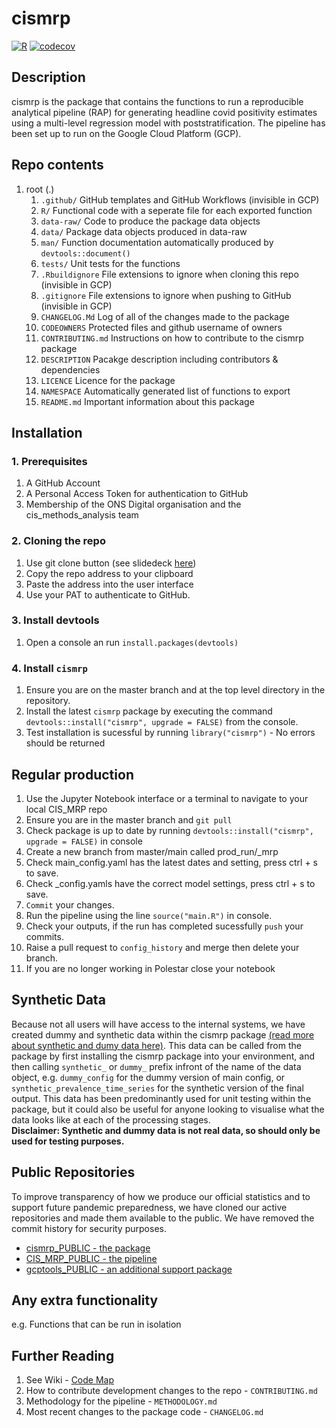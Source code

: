 # cismrp
[![R](https://github.com/ONSdigital/cismrp_PUBLIC/actions/workflows/r.yaml/badge.svg?branch=main)](https://github.com/ONSdigital/cismrp_PUBLIC/actions/workflows/r.yaml)
[![codecov](https://codecov.io/gh/ONSdigital/cismrp_PUBLIC/branch/main/graph/badge.svg?token=grjGrslGVD)](https://codecov.io/gh/ONSdigital/cismrp_PUBLIC)
## Description
cismrp is the package that contains the functions to run a reproducible analytical pipeline (RAP) for generating headline covid positivity estimates using a multi-level regression model with poststratification. The pipeline has been set up to run on the Google Cloud Platform (GCP). 

## Repo contents
  
 1. root (.)
    1. `.github/`  GitHub templates and GitHub Workflows (invisible in GCP)
    2. `R/` Functional code with a seperate file for each exported function
    3. `data-raw/`   Code to produce the package data objects
    4. `data/`  Package data objects produced in data-raw
    5. `man/`  Function documentation automatically produced by `devtools::document()`
    6. `tests/` Unit tests for the functions
    7. `.Rbuildignore` File extensions to ignore when cloning this repo (invisible in GCP)
    8. `.gitignore` File extensions to ignore when pushing to GitHub (invisible in GCP)
    9. `CHANGELOG.Md` Log of all of the changes made to the package
    10. `CODEOWNERS` Protected files and github username of owners
    11. `CONTRIBUTING.md` Instructions on how to contribute to the cismrp package
    12. `DESCRIPTION` Pacakge description including contributors & dependencies
    13. `LICENCE` Licence for the package
    14. `NAMESPACE` Automatically generated list of functions to export
    15. `README.md` Important information about this package



## Installation
  
### 1. Prerequisites 
 1. A GitHub Account
 2. A Personal Access Token for authentication to GitHub
 3. Membership of the ONS Digital organisation and the cis_methods_analysis team

### 2. Cloning the repo
 1. Use git clone button (see slidedeck [here](https://officenationalstatistics.sharepoint.com/:p:/r/sites/covid19/CISA_Analysis/Polestar/User_Guidance/Screenshot%20walk%20throughs.pptx?d=w6fd6a1ec9fe847848e07d962b76da5bf&csf=1&web=1&e=H1XX7g))
 2. Copy the repo address to your clipboard
 3. Paste the address into the user interface
 4. Use your PAT to authenticate to GitHub.
 
### 3. Install devtools
 1. Open a console an run `install.packages(devtools)`

### 4. Install `cismrp`
 1. Ensure you are on the master branch and at the top level directory in the repository.
 2. Install the latest `cismrp` package by executing the command `devtools::install("cismrp", upgrade = FALSE)` from the console.
 3. Test installation is sucessful by running `library("cismrp")` - No errors should be returned


## Regular production
 1. Use the Jupyter Notebook interface or a terminal to navigate to your local CIS_MRP repo
 2. Ensure you are in the master branch and `git pull`
 3. Check package is up to date by running `devtools::install("cismrp", upgrade = FALSE)` in console
 4. Create a new branch from master/main called prod_run/<datarun date>_mrp 
 5. Check main_config.yaml has the latest dates and setting, press ctrl + s to save.
 6. Check <country>_config.yamls have the correct model settings, press ctrl + s to save.
 7. `Commit` your changes.
 8. Run the pipeline using the line `source("main.R")` in console.
 9. Check your outputs, if the run has completed sucessfully `push` your commits.
 10. Raise a pull request to `config_history` and merge then delete your branch.
 11. If you are no longer working in Polestar close your notebook
  
## Synthetic Data

Because not all users will have access to the internal systems, we have created dummy and synthetic data within the cismrp package [(read more about synthetic and dumy data here)](https://syntheticus.ai/guide-everything-you-need-to-know-about-synthetic-data#:~:text=Synthetic%20and%20dummy%20data%20are,typically%20create%20dummy%20data%20manually). This data can be called from the package by first installing the cismrp package into your environment, and then calling `synthetic_` or `dummy_` prefix infront of the name of the data object, e.g. `dummy_config` for the dummy version of main config, or `synthetic_prevalence_time_series` for the synthetic version of the final output. This data has been predominantly used for unit testing within the package, but it could also be useful for anyone looking to visualise what the data looks like at each of the processing stages. 
<br> **Disclaimer: Synthetic and dummy data is not real data, so should only be used for testing purposes.**

## Public Repositories
To improve transparency of how we produce our official statistics and to support future pandemic preparedness, we have cloned our active repositories and made them available to the public. We have removed the commit history for security purposes. 
- [cismrp_PUBLIC - the package](https://github.com/ONSdigital/cismrp_PUBLIC)
- [CIS_MRP_PUBLIC - the pipeline](https://github.com/ONSdigital/CIS_MRP_PUBLIC)
- [gcptools_PUBLIC - an additional support package](https://github.com/ONSdigital/gcptools_PUBLIC)

## Any extra functionality

e.g. Functions that can be run in isolation

## Further Reading
 1. See Wiki - [Code Map](https://github.com/ONSdigital/CIS_MRP/wiki/Code-Map-(WIP)) 
 2. How to contribute development changes to the repo - `CONTRIBUTING.md`
 3. Methodology for the pipeline - `METHODOLOGY.md`
 4. Most recent changes to the package code - `CHANGELOG.md`
 
